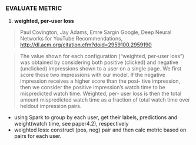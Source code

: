 ### EVALUATE METRIC
1. **weighted, per-user loss**

>Paul Covington, Jay Adams, Emre Sargin Google, Deep Neural Networks for YouTube Recommendations, http://dl.acm.org/citation.cfm?doid=2959100.2959190

>The value shown for each configuration (“weighted, per-user loss”) was obtained by considering both positive (clicked) and negative (unclicked) impressions shown to a user on a single page. We first score these two impressions with our model. If the negative impression receives a higher score than the posi- tive impression, then we consider the positive impression’s watch time to be mispredicted watch time. Weighted, per- user loss is then the total amount mispredicted watch time as a fraction of total watch time over heldout impression pairs.

* using Spark to group by each user, get their labels, predictions and weight(watch time, see paper4.2), respectively
* weighted loss: construct (pos, neg) pair and then calc metric based on pairs for each user.
